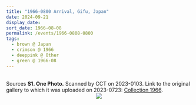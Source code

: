 ```yaml
---
title: "1966-0800 Arrival, Gifu, Japan"
date: 2024-09-21
display_date: 
sort_date: 1966-08-08
permalink: /events/1966-0808-0800
tags:
  - brown @ Japan
  - crimson @ 1966
  - deeppink @ Other
  - green @ 1966-08
---
```


<br>

<wave-list>
  <list-title color="DarkSeaGreen" width="40">Sources</list-title>
  <list-item color="BlanchedAlmond"  width="280"><b>S1. One Photo.</b> Scanned by CCT on 2023-0103. Link to the original gallery to which it was uploaded on 2023-0723: <a href="https://eternalmoments.smugmug.com/Collections/Mrs-Kalpana-Srivastava-Collection/1966/">Collection 1966</a>.</list-item>
</wave-list>

<div style="text-align: center"><img src="https://pub-bcc3cbe9b1e94ba1ac28915f7a3900fa.r2.dev/1966-0800-c_Arrival_Gifu_Japan_01_(from_tif)_(Mrs._Kalpana_Srivastava_Collection).jpg" /></div>